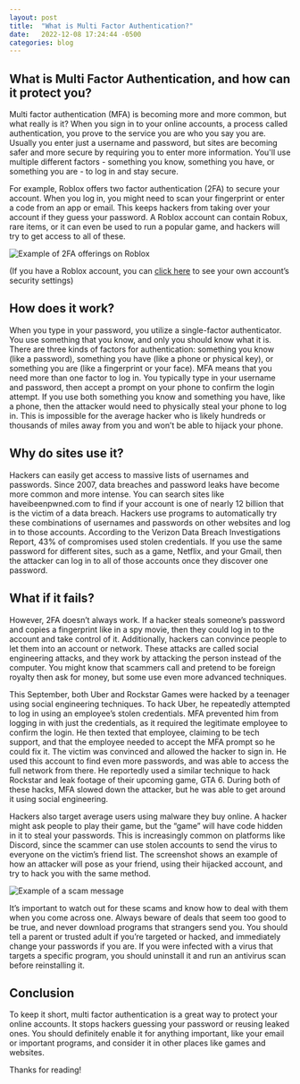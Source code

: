 ```yaml
---
layout: post
title:  "What is Multi Factor Authentication?"
date:   2022-12-08 17:24:44 -0500
categories: blog
---
```


## What is Multi Factor Authentication, and how can it protect you?

Multi factor authentication (MFA) is becoming more and more common, but what really is it? 
When you sign in to your online accounts, a process called authentication, you prove to the service you are who you say you are. Usually you enter just a username and password, but sites are becoming safer and more secure by requiring you to enter more information. You'll use multiple different factors - something you know, something you have, or something you are - to log in and stay secure.

For example, Roblox offers two factor authentication (2FA) to secure your account. When you log in, you might need to scan your fingerprint or enter a code from an app or email. This keeps hackers from taking over your account if they guess your password. 
A Roblox account can contain Robux, rare items, or it can even be used to run a popular game, and hackers will try to get access to all of these. 

![Example of 2FA offerings on Roblox](/img/roblox2fa.png)

(If you have a Roblox account, you can [click here](https://www.roblox.com/my/account#!/security) to see your own account’s security settings)

## How does it work?
When you type in your password, you utilize a single-factor authenticator. You use something that you know, and only you should know what it is. 
There are three kinds of factors for authentication: something you know (like a password), something you have (like a phone or physical key), or something you are (like a fingerprint or your face). 
MFA means that you need more than one factor to log in. You typically type in your username and password, then accept a prompt on your phone to confirm the login attempt. If you use both something you know and something you have, like a phone, then the attacker would need to physically steal your phone to log in. 
This is impossible for the average hacker who is likely hundreds or thousands of miles away from you and won’t be able to hijack your phone. 

## Why do sites use it?
Hackers can easily get access to massive lists of usernames and passwords. Since 2007, data breaches and password leaks have become more common and more intense. You can search sites like haveibeenpwned.com to find if your account is one of nearly 12 billion that is the victim of a data breach. 
Hackers use programs to automatically try these combinations of usernames and passwords on other websites and log in to those accounts. 
According to the Verizon Data Breach Investigations Report, 43% of compromises used stolen credentials. 
If you use the same password for different sites, such as a game, Netflix, and your Gmail, then the attacker can log in to all of those accounts once they discover one password. 


## What if it fails?
However, 2FA doesn’t always work. If a hacker steals someone’s password and copies a fingerprint like in a spy movie, then they could log in to the account and take control of it. 
Additionally, hackers can convince people to let them into an account or network. These attacks are called social engineering attacks, and they work by attacking the person instead of the computer. You might know that scammers call and pretend to be foreign royalty then ask for money, but some use even more advanced techniques. 

This September, both Uber and Rockstar Games were hacked by a teenager using social engineering techniques. To hack Uber, he repeatedly attempted to log in using an employee’s stolen credentials. MFA prevented him from logging in with just the credentials, as it required the legitimate employee to confirm the login. He then texted that employee, claiming to be tech support, and that the employee needed to accept the MFA prompt so he could fix it. The victim was convinced and allowed the hacker to sign in. He used this account to find even more passwords, and was able to access the full network from there. He reportedly used a similar technique to hack Rockstar and leak  footage of their upcoming game, GTA 6. During both of these hacks, MFA slowed down the attacker, but he was able to get around it using social engineering. 

Hackers also target average users using malware they buy online. A hacker might ask people to play their game, but the “game” will have code hidden in it to steal your passwords. This is increasingly common on platforms like Discord, since the scammer can use stolen accounts to send the virus to everyone on the victim’s friend list. The screenshot shows an example of how an attacker will pose as your friend, using their hijacked account, and try to hack you with the same method.

![Example of a scam message](/img/scam.png)

It’s important to watch out for these scams and know how to deal with them when you come across one. Always beware of deals that seem too good to be true, and never download programs that strangers send you. You should tell a parent or trusted adult if you’re targeted or hacked, and immediately change your passwords if you are. If you were infected with a virus that targets a specific program, you should uninstall it and run an antivirus scan before reinstalling it.

## Conclusion

To keep it short, multi factor authentication is a great way to protect your online accounts. It stops hackers guessing your password or reusing leaked ones. You should definitely enable it for anything important, like your email or important programs, and consider it in other places like games and websites.

Thanks for reading!